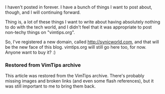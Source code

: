 <!-- :metadata:

title: Site direction switch, and synicworld.com
tags: Random
publishedAt: 2012-01-26T22:59:11-07:00
summary:

I haven't posted in forever.  I have a bunch of things I want to post about,
though, and I will continuing forward.

-->

I haven't posted in forever.  I have a bunch of things I want to post about,
though, and I will continuing forward.

Thing is, a lot of these things I want to write about having absolutely nothing
to do with the tech world, and I didn't feel that it was appropriate to post
non-techy things on "vimtips.org".

So, I've registered a new domain, called http://synicworld.com, and that will
be the new face of this blog.  vimtips.org will still go here too, for now.
Anyone want to buy it? :)

<div class="restored-from-archive">
  <h3>Restored from VimTips archive</h3>
  <p>
  This article was restored from the VimTips archive. There's probably
  missing images and broken links (and even some flash references), but it
  was still important to me to bring them back.
  </p>
</div>
